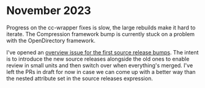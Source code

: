 # November 2023

Progress on the cc-wrapper fixes is slow, the large rebuilds make it hard to iterate. The Compression framework bump is currently stuck on a problem with the OpenDirectory framework.

I've opened an [overview issue for the first source release bumps](https://github.com/NixOS/nixpkgs/issues/273425). The intent is to introduce the new source releases alongside the old ones to enable review in small units and then switch over when everything's merged. I've left the PRs in draft for now in case we can come up with a better way than the nested attribute set in the source releases expression.
